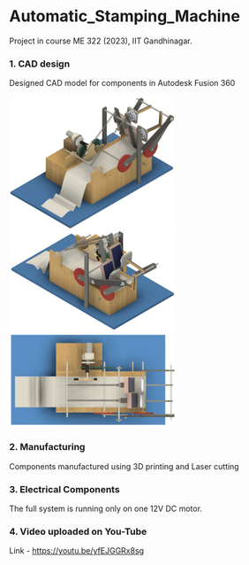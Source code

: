 # Automatic_Stamping_Machine
Project in course ME 322 (2023), IIT Gandhinagar.


### 1. CAD design
Designed CAD model for components in Autodesk Fusion 360

<img src="Images/CAD1.jpg" alt="CAD Model" width="300px">  <img src="Images/CAD2.jpg" alt="CAD Model" width="300px">  <img src="Images/CAD3.jpg" alt="CAD Model" width="300px">

### 2. Manufacturing
Components manufactured using 3D printing and Laser cutting
### 3. Electrical Components
The full system is running only on one 12V DC motor.

### 4. Video uploaded on You-Tube 
Link - https://youtu.be/yfEJGGRx8sg 
